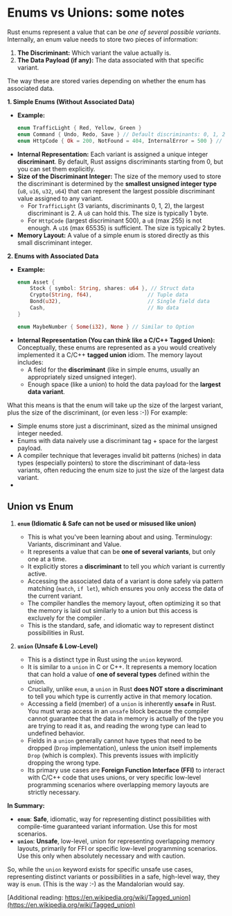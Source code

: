 # Enums vs Unions: some notes 


Rust enums represent a value that can be *one of several possible variants*. Internally, an enum value needs to store two pieces of information:

1.  **The Discriminant:** Which variant the value actually is.
2.  **The Data Payload (if any):** The data associated with that specific variant.

The way these are stored varies depending on whether the enum has associated data.

**1. Simple Enums (Without Associated Data)**

*   **Example:**
    ```rust
    enum TrafficLight { Red, Yellow, Green }
    enum Command { Undo, Redo, Save } // Default discriminants: 0, 1, 2
    enum HttpCode { Ok = 200, NotFound = 404, InternalError = 500 } // Explicit discriminants
    ```
*   **Internal Representation:** Each variant is assigned a unique integer **discriminant**. By default, Rust assigns discriminants starting from 0, but you can set them explicitly.
*   **Size of the Discriminant Integer:** The size of the memory used to store the discriminant is determined by the **smallest unsigned integer type** (`u8`, `u16`, `u32`, `u64`) that can represent the largest possible discriminant value assigned to any variant.
    *   For `TrafficLight` (3 variants, discriminants 0, 1, 2), the largest discriminant is 2. A `u8` can hold this. The size is typically 1 byte.
    *   For `HttpCode` (largest discriminant 500), a `u8` (max 255) is not enough. A `u16` (max 65535) is sufficient. The size is typically 2 bytes.
*   **Memory Layout:** A value of a simple enum is stored directly as this small discriminant integer.

**2. Enums with Associated Data**

*   **Example:**
    ```rust
    enum Asset {
        Stock { symbol: String, shares: u64 }, // Struct data
        Crypto(String, f64),                  // Tuple data
        Bond(u32),                            // Single field data
        Cash,                                 // No data
    }
    
    enum MaybeNumber { Some(i32), None } // Similar to Option
    ```
*   **Internal Representation (You can think like a C/C++ Tagged Union):** Conceptually, these enums are represented as a you would creatively implemented it a C/C++ **tagged union** idiom. The memory layout includes:
    *   A field for the **discriminant** (like in simple enums, usually an appropriately sized unsigned integer).
    *   Enough space (like a union) to hold the data payload for the **largest data variant**.


What this means is that the enum will take up the size of the largest variant, plus the size of the discriminant, (or even less :-)) For example:

*   Simple enums store just a discriminant, sized as the minimal unsigned integer needed.
*   Enums with data naively use a discriminant tag + space for the largest payload.
*   A compiler technique that leverages invalid bit patterns (niches) in data types (especially pointers) to store the discriminant of data-less variants, often reducing the enum size to just the size of the largest data variant.
*   

## Union vs Enum

1.  **`enum` (Idiomatic & Safe can not be used or misused like union)**
    *   This is what you've been learning about and using. Terminulogy: Variants, discriminant and Value.
    *   It represents a value that can be **one of several variants**, but only one at a time.
    *   It explicitly stores a **discriminant** to tell you *which* variant is currently active.
    *   Accessing the associated data of a variant is done safely via pattern matching (`match`, `if let`), which ensures you only access the data of the current variant.
    *   The compiler handles the memory layout, often optimizing it so that the memory is laid out similarly to a union but this access is excluvely for the compiler .
    *   This is the standard, safe, and idiomatic way to represent distinct possibilities in Rust.

2.  **`union` (Unsafe & Low-Level)**
    *   This is a distinct type in Rust using the `union` keyword.
    *   It is similar to a `union` in C or C++. It represents a memory location that can hold a value of **one of several types** defined within the union.
    *   Crucially, unlike `enum`, a `union` in Rust **does NOT store a discriminant** to tell you which type is currently active in that memory location.
    *   Accessing a field (member) of a `union` is inherently **`unsafe`** in Rust. You must wrap access in an `unsafe` block because the compiler cannot guarantee that the data in memory is actually of the type you are trying to read it as, and reading the wrong type can lead to undefined behavior.
    *   Fields in a `union` generally cannot have types that need to be dropped (`Drop` implementation), unless the union itself implements `Drop` (which is complex). This prevents issues with implicitly dropping the wrong type.
    *   Its primary use cases are **Foreign Function Interface (FFI)** to interact with C/C++ code that uses unions, or very specific low-level programming scenarios where overlapping memory layouts are strictly necessary.

**In Summary:**

*   **`enum`**: **Safe**, idiomatic, way for representing distinct possibilities with compile-time guaranteed variant information. Use this for most scenarios.
*   **`union`**: **Unsafe**, low-level, union for representing overlapping memory layouts, primarily for FFI  or specific low-level programming scenarios. Use this only when absolutely necessary and with caution.

So, while the `union` keyword exists for specific unsafe use cases, representing distinct variants or possibilities in a safe, high-level way, they way is `enum`. (This is the way :-) as the Mandalorian would say.

[Additional reading: https://en.wikipedia.org/wiki/Tagged_union](https://en.wikipedia.org/wiki/Tagged_union)